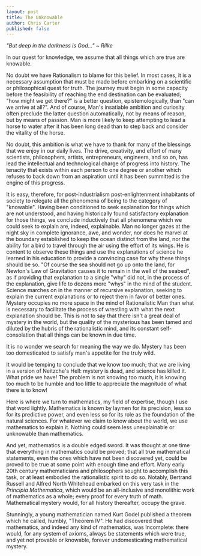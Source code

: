 ```yaml
---
layout: post
title: The Unknowable
author: Chris Carter
published: false
---
```


_"But deep in the darkness is God..." ~ Rilke_

In our quest for knowledge, we assume that all things which are true are knowable.

No doubt we have Rationalism to blame for this belief. In most cases, it is a necessary assumption that must be made before embarking on a scientific or philosophical quest for truth. The journey must begin in some capacity before the feasibility of reaching the end destination can be evaluated; "how might we get there?" is a better question, epistemologically, than "can we arrive at all?". And of course, Man's insatiable ambition and curiosity often preclude the latter question automatically, not by means of reason, but by means of passion. Man is more likely to keep attempting to lead a horse to water after it has been long dead than to step back and consider the vitality of the horse.

No doubt, this ambition is what we have to thank for many of the blessings that we enjoy in our daily lives. The drive, creativity, and effort of many scientists, philosophers, artists, entrepreneurs, engineers, and so on, has lead the intellectual and technological charge of progress into history. The tenacity that exists within each person to one degree or another which refuses to back down from an aspiration until it has been summitted is the engine of this progress.

It is easy, therefore, for post-industrialism post-enlightenment inhabitants of society to relegate all the phenomena of being to the category of "knowable". Having been conditioned to seek explanation for things which are not understood, and having historically found satisfactory explanation for those things, we conclude inductively that all phenomena which we could seek to explain are, indeed, explainable. Man no longer gazes at the night sky in complete ignorance, awe, and wonder, nor does he marvel at the boundary established to keep the ocean distinct from the land, nor the ability for a bird to travel through the air using the effort of its wings. He is content to observe these things and use the explanations of science he learned in his education to provide a convincing case for why these things should be so. "Of course the sea should not go up onto the land, for Newton's Law of Gravitation causes it to remain in the well of the seabed", as if providing that explanation to a single "why" did not, in the process of the explanation, give life to dozens more "whys" in the mind of the student. Science marches on in the manner of recursive explanation, seeking to explain the current explanations or to reject them in favor of better ones. Mystery occupies no more space in the mind of Rationalistic Man than what is necessary to facilitate the process of wrestling with what the next explanation should be. This is not to say that there isn't a great deal of mystery in the world, but the quality of the mysterious has been tamed and diluted by the hubris of the rationalistic mind, and its constant self-consolation that all things can be known in due time.

It is no wonder we search for meaning the way we do. Mystery has been too domesticated to satisfy man's appetite for the truly wild.

It would be temping to conclude that we know too much; that we are living in a version of Neitzche's Hell: mystery is dead, and science has killed it. What pride we have! The problem is not knowing too much, it is knowing too much to be humble and too little to appreciate the magnitude of what there is to know!

Here is where we turn to mathematics, my field of expertise, though I use that word lightly. Mathematics is known by laymen for its precision, less so for its predictive power, and even less so for its role as the foundation of the natural sciences. For whatever we claim to know about the world, we use mathematics to explain it. Nothing could seem less unexplainable or unknowable than mathematics.

And yet, mathematics is a double edged sword. It was thought at one time that everything in mathematics could be proved; that all true mathematical statements, even the ones which have not been discovered yet, could be proved to be true at some point with enough time and effort. Many early 20th century mathematicians and philosophers sought to accomplish this task, or at least embodied the rationalistic spirit to do so. Notably, Bertrand Russell and Alfred North Whitehead embarked on this very task in the _Principia Mathematica_, which would be an all-inclusive and monolithic work of mathematics as a whole; every proof for every truth of math. Mathematical mystery would, for all history thereafter, occupy the grave.

Stunningly, a young mathematician named Kurt Godel published a theorem which he called, humbly, "Theorem IV". He had discovered that mathematics, and indeed any kind of mathematics, was Incomplete: there would, for any system of axioms, always be statements which were true, and yet not provable or knowable, forever undomesticating mathematical mystery. 
